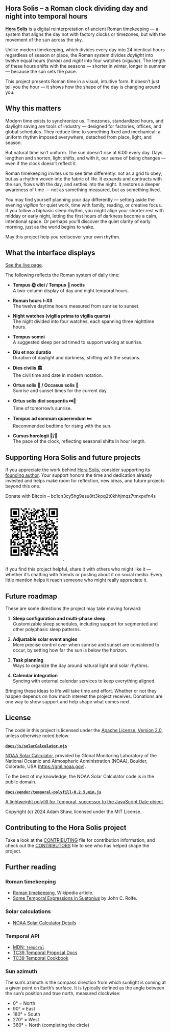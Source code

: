 <!--
  Copyright 2024-2025 Hora Solis project contributors

  Licensed under the Apache License, Version 2.0 (the "License");
  you may not use this file except in compliance with the License.
  You may obtain a copy of the License at

      http://www.apache.org/licenses/LICENSE-2.0

  Unless required by applicable law or agreed to in writing, software
  distributed under the License is distributed on an "AS IS" BASIS,
  WITHOUT WARRANTIES OR CONDITIONS OF ANY KIND, either express or implied.
  See the License for the specific language governing permissions and
  limitations under the License.
-->

## Hora Solis – a Roman clock dividing day and night into temporal hours

**[Hora Solis](https://horasolis.github.io)** is a digital reinterpretation of ancient Roman timekeeping — a system that aligns the day not with factory clocks or timezones, but with the movement of the sun across the sky.

Unlike modern timekeeping, which divides every day into 24 identical hours regardless of season or place, the Roman system divides *daylight* into twelve equal hours (*horae*) and *night* into four watches (*vigiliae*). The length of these hours shifts with the seasons — shorter in winter, longer in summer — because the sun sets the pace.

This project presents Roman time in a visual, intuitive form. It doesn’t just tell you the hour — it shows how the shape of the day is changing around you.

## Why this matters

Modern time exists to synchronize us. Timezones, standardized hours, and daylight saving are tools of industry — designed for factories, offices, and global schedules. They reduce time to something fixed and mechanical: a uniform rhythm imposed everywhere, detached from place, light, and season.

But natural time isn’t uniform. The sun doesn’t rise at 6:00 every day. Days lengthen and shorten, light shifts, and with it, our sense of being changes — even if the clock doesn’t reflect it.

Roman timekeeping invites us to see time differently: not as a grid to obey, but as a rhythm woven into the fabric of life. It expands and contracts with the sun, flows with the day, and settles into the night. It restores a deeper awareness of time — not as something measured, but as something lived.

You may find yourself planning your day differently — setting aside the evening *vigiliae* for quiet work, time with family, reading, or creative focus. If you follow a biphasic sleep rhythm, you might align your shorter rest with midday or early night, letting the first hours of darkness become a calm, intentional space. Or perhaps you’ll discover the quiet clarity of early morning, just as the world begins to wake.

May this project help you rediscover your own rhythm.

## What the interface displays

[See the live page](https://horasolis.github.io).

The following reflects the Roman system of daily time:

* **Tempus 🌞 diei / Tempus 🌚 noctis**  
  A two-column display of day and night temporal hours.

* **Roman hours Ⅰ–Ⅻ**  
  The twelve daytime hours measured from sunrise to sunset.

* **Night watches (vigilia prima to vigilia quarta)**  
  The night divided into four watches, each spanning three nighttime hours.

* **Tempus somni**  
  A suggested sleep period timed to support waking at sunrise.

* **Diu et nox duratio**  
  Duration of daylight and darkness, shifting with the seasons.

* **Dies civilis 🏛️**  
  The civil time and date in modern notation.

* **Ortus solis 🌅 / Occasus solis 🌇**  
  Sunrise and sunset times for the current day.

* **Ortus solis diei sequentis ⏭️🌅**  
  Time of tomorrow’s sunrise.

* **Tempus ad somnum quaerendum 🛏️**  
  Recommended bedtime for rising with the sun.

* **Cursus horologii 🐇/🐌**  
  The pace of the clock, reflecting seasonal shifts in hour length.

## Supporting Hora Solis and future projects

If you appreciate the work behind [Hora Solis](https://horasolis.github.io), consider supporting its [founding author](https://github.com/senotrusov). Your support honors the time and dedication already invested and helps make room for reflection, new ideas, and future projects beyond this one.

Donate with Bitcoin – bc1qn3cy5hg9esu8tt3kpq2t0khhjmqz7tmxpxfn4s

![Donate with Bitcoin, QR code](docs/images/donate-link.png).

If you find this project helpful, share it with others who might like it — whether it’s chatting with friends or posting about it on social media. Every little mention helps it reach someone who might really appreciate it.

## Future roadmap

These are some directions the project may take moving forward:

1. **Sleep configuration and multi-phase sleep**  
   Customizable sleep schedules, including support for segmented and other polyphasic sleep patterns.

2. **Adjustable solar event angles**  
   More precise control over when sunrise and sunset are considered to occur, by setting how far the sun is below the horizon.

3. **Task planning**  
   Ways to organize the day around natural light and solar rhythms.

4. **Calendar integration**  
   Syncing with external calendar services to keep everything aligned.

Bringing these ideas to life will take time and effort. Whether or not they happen depends on how much interest the project receives. Donations are one way to show support and help shape what comes next.

## License

The code in this project is licensed under the [Apache License, Version 2.0](LICENSE), unless otherwise noted below.

**[`docs/js/solarCalculator.mjs`](docs/js/solarCalculator.mjs)**

[NOAA Solar Calculator](https://gml.noaa.gov/grad/solcalc/), provided by Global Monitoring Laboratory of the National Oceanic and Atmospheric Administration (NOAA), Boulder, Colorado, USA (https://gml.noaa.gov).

To the best of my knowledge, the NOAA Solar Calculator code is in the public domain.

**[`docs/vendor/temporal-polyfill-0.2.5.min.js`](docs/vendor/temporal-polyfill-0.2.5.min.js)**

[A lightweight polyfill for Temporal, successor to the JavaScript Date object](https://www.npmjs.com/package/temporal-polyfill).

Copyright (c) 2024 Adam Shaw, licensed under the MIT License.

## Contributing to the Hora Solis project

Take a look at the [CONTRIBUTING](CONTRIBUTING.md) file for contribution information, and check out the [CONTRIBUTORS](CONTRIBUTORS.md) file to see who has helped shape the project.

## Further reading

### Roman timekeeping

* [Roman timekeeping](https://en.wikipedia.org/wiki/Roman_timekeeping), Wikipedia article.
* [Some Temporal Expressions in Suetonius](https://www.jstor.org/stable/261398) by John C. Rolfe.

### Solar calculations

* [NOAA Solar Calculator Details](https://gml.noaa.gov/grad/solcalc/calcdetails.html)

### Temporal API

* [MDN: `Temporal`](https://developer.mozilla.org/en-US/docs/Web/JavaScript/Reference/Global_Objects/Temporal)
* [TC39 Temporal Proposal Docs](https://tc39.es/proposal-temporal/docs/)
* [TC39 Temporal Cookbook](https://tc39.es/proposal-temporal/docs/cookbook.html)

### Sun azimuth

The sun’s azimuth is the compass direction from which sunlight is coming at a given point on Earth’s surface.
It is typically defined as the angle between the sun’s position and true north, measured clockwise:

* 0° = North
* 90° = East
* 180° = South
* 270° = West
* 360° = North (completing the circle)
